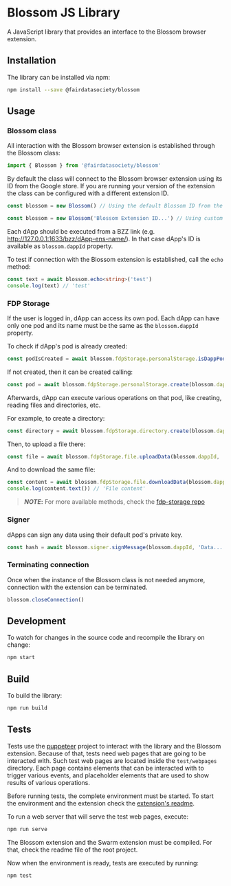 # Blossom JS Library

A JavaScript library that provides an interface to the Blossom browser extension.

## Installation

The library can be installed via npm:

```bash
npm install --save @fairdatasociety/blossom
```

## Usage

### Blossom class

All interaction with the Blossom browser extension is established through the Blossom class:

```typescript
import { Blossom } from '@fairdatasociety/blossom'
```

By default the class will connect to the Blossom browser extension using its ID from the Google store. If you
are running your version of the extension the class can be configured with a different extension ID.

```typescript
const blossom = new Blossom() // Using the default Blossom ID from the Google store
```

```typescript
const blossom = new Blossom('Blossom Extension ID...') // Using custom Blossom ID
```

Each dApp should be executed from a BZZ link (e.g. http://127.0.0.1:1633/bzz/dApp-ens-name/). In that case
dApp's ID is available as `blossom.dappId` property.

To test if connection with the Blossom extension is established, call the `echo` method:

```typescript
const text = await blossom.echo<string>('test')
console.log(text) // 'test'
```

### FDP Storage

If the user is logged in, dApp can access its own pod. Each dApp can have only one pod and its name must be
the same as the `blossom.dappId` property.

To check if dApp's pod is already created:

```typescript
const podIsCreated = await blossom.fdpStorage.personalStorage.isDappPodCreated()
```

If not created, then it can be created calling:

```typescript
const pod = await blossom.fdpStorage.personalStorage.create(blossom.dappId)
```

Afterwards, dApp can execute various operations on that pod, like creating, reading files and directories,
etc.

For example, to create a directory:

```typescript
const directory = await blossom.fdpStorage.directory.create(blossom.dappId, '/example')
```

Then, to upload a file there:

```typescript
const file = await blossom.fdpStorage.file.uploadData(blossom.dappId, '/example/new-file.txt', 'File content')
```

And to download the same file:

```typescript
const content = await blossom.fdpStorage.file.downloadData(blossom.dappId, '/example/new-file.txt')
console.log(content.text()) // 'File content'
```

> **_NOTE_:** For more available methods, check the
> [fdp-storage repo](https://github.com/fairDataSociety/fdp-storage#usage)

### Signer

dApps can sign any data using their default pod's private key.

```typescript
const hash = await blossom.signer.signMessage(blossom.dappId, 'Data...')
```

### Terminating connection

Once when the instance of the Blossom class is not needed anymore, connection with the extension can be
terminated.

```typescript
blossom.closeConnection()
```

## Development

To watch for changes in the source code and recompile the library on change:

```bash
npm start
```

## Build

To build the library:

```bash
npm run build
```

## Tests

Tests use the [puppeteer](https://github.com/puppeteer/puppeteer) project to interact with the library and the
Blossom extension. Because of that, tests need web pages that are going to be interacted with. Such test web
pages are located inside the `test/webpages` directory. Each page contains elements that can be interacted
with to trigger various events, and placeholder elements that are used to show results of various operations.

Before running tests, the complete environment must be started. To start the environment and the extension
check the [extension's readme](../README.md#setting-up-the-environment).

To run a web server that will serve the test web pages, execute:

```bash
npm run serve
```

The Blossom extension and the Swarm extension must be compiled. For that, check the readme file of the root
project.

Now when the environment is ready, tests are executed by running:

```bash
npm test
```

